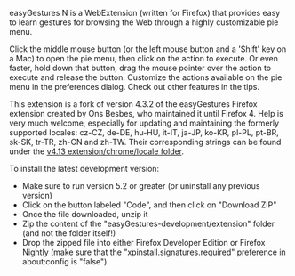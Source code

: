 easyGestures N is a WebExtension (written for Firefox) that provides easy to learn gestures for browsing the Web through a highly customizable pie menu.

Click the middle mouse button (or the left mouse button and a 'Shift' key on a Mac) to open the pie menu, then click on the action to execute. Or even faster, hold down that button, drag the mouse pointer over the action to execute and release the button. Customize the actions available on the pie menu in the preferences dialog. Check out other features in the tips.

This extension is a fork of version 4.3.2 of the easyGestures Firefox extension created by Ons Besbes, who maintained it until Firefox 4. Help is very much welcome, especially for updating and maintaining the formerly supported locales: cz-CZ, de-DE, hu-HU, it-IT, ja-JP, ko-KR, pl-PL, pt-BR, sk-SK, tr-TR, zh-CN and zh-TW. Their corresponding strings can be found under the [v4.13 extension/chrome/locale folder](https://github.com/ngdeleito/easyGestures/tree/v4.13/extension/chrome/locale).

To install the latest development version:

- Make sure to run version 5.2 or greater (or uninstall any previous version)
- Click on the button labeled "Code", and then click on "Download ZIP"
- Once the file downloaded, unzip it
- Zip the content of the "easyGestures-development/extension" folder (and not the folder itself!)
- Drop the zipped file into either Firefox Developer Edition or Firefox Nightly (make sure that the "xpinstall.signatures.required" preference in about:config is "false")
